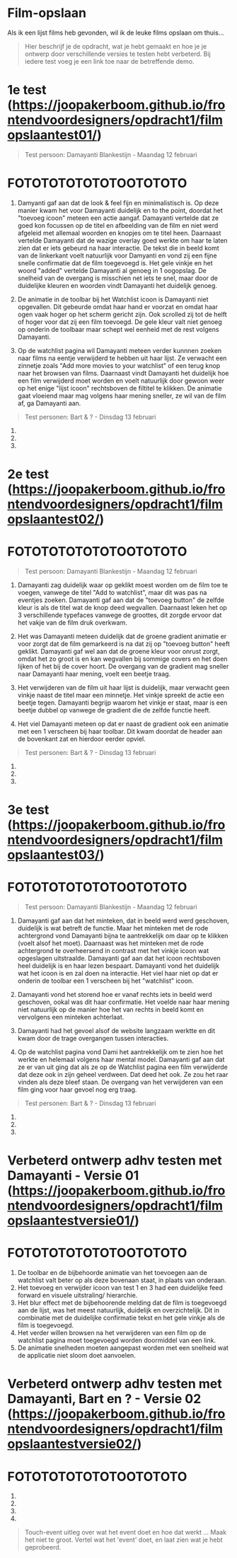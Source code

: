 # Film-opslaan
Als ik een lijst films heb gevonden, wil ik de leuke films opslaan om thuis...
> Hier beschrijf je de opdracht, wat je hebt gemaakt en hoe je je ontwerp door verschillende versies te testen hebt verbeterd. Bij iedere test voeg je een link toe naar de betreffende demo.

# 1e test (https://joopakerboom.github.io/frontendvoordesigners/opdracht1/filmopslaantest01/)
> Test persoon: Damayanti Blankestijn - Maandag 12 februari
# FOTOTOTOTOTOTOOTOTOTO
1. Damyanti gaf aan dat de look & feel fijn en minimalistisch is. Op deze manier kwam het voor Damayanti duidelijk en to the point, doordat het "toevoeg icoon" meteen een actie aangaf. Damayanti vertelde dat ze goed kon focussen op de titel en afbeelding van de film en niet werd afgeleid met allemaal woorden en knopjes om te titel heen. Daarnaast vertelde Damayanti dat de wazige overlay goed werkte om haar te laten zien dat er iets gebeurd na haar interactie. De tekst die in beeld komt van de linkerkant voelt natuurlijk voor Damyanti en vond zij een fijne snelle confirmatie dat de film toegevoegd is. Het gele vinkje en het woord "added" vertelde Damayanti al genoeg in 1 oogopslag. De snelheid van de overgang is misschien net iets te snel, maar door de duidelijke kleuren en woorden vindt Damayanti het duidelijk genoeg.

2. De animatie in de toolbar bij het Watchlist icoon is Damayanti niet opgevallen. Dit gebeurde omdat haar hand er voorzat en omdat haar ogen vaak hoger op het scherm gericht zijn. Ook scrolled zij tot de helft of hoger voor dat zij een film toevoegd. De gele kleur valt niet genoeg op onderin de toolbaar maar schept wel eenheid met de rest volgens Damayanti.

3. Op de watchlist pagina wil Damayanti meteen verder kunnnen zoeken naar films na eentje verwijderd te hebben uit haar lijst. Ze verwacht een zinnetje zoals "Add more movies to your watchlist" of een terug knop naar het browsen van films. Daarnaast vindt Damayanti het duidelijk hoe een film verwijderd moet worden en voelt natuurlijk door gewoon weer op het enige "lijst icoon" rechtsboven de filtitel te klikken. De animatie gaat vloeiend maar mag volgens haar mening sneller, ze wil van de film af, ga Damayanti aan.

> Test personen: Bart & ? - Dinsdag 13 februari
1.
2.
3.

# 2e test (https://joopakerboom.github.io/frontendvoordesigners/opdracht1/filmopslaantest02/)
# FOTOTOTOTOTOTOOTOTOTO
> Test persoon: Damayanti Blankestijn - Maandag 12 februari
1. Damayanti zag duidelijk waar op geklikt moest worden om de film toe te voegen, vanwege de titel "Add to watchlist", maar dit was pas na eventjes zoeken. Damayanti gaf aan dat de "toevoeg button" de zelfde kleur is als de titel wat de knop deed wegvallen. Daarnaast leken het op 3 verschillende typefaces vanwege de groottes, dit zorgde ervoor dat het vakje van de film druk overkwam. 

2. Het was Damayanti meteen duidelijk dat de groene gradient animatie er voor zorgt dat de film gemarkeerd is na dat zij op "toevoeg button" heeft geklikt. Damayanti gaf wel aan dat de groene kleur voor onrust zorgt, omdat het zo groot is en kan wegvallen bij sommige covers en het doen lijken of het bij de cover hoort. De overgang van de gradient mag sneller naar Damayanti haar mening, voelt een beetje traag.

3. Het verwijderen van de film uit haar lijst is duidelijk, maar verwacht geen vinkje naast de titel maar een minnetje. Het vinkje spreekt de actie een beetje tegen. Damayanti begrijp waarom het vinkje er staat, maar is een beetje dubbel op vanwege de gradient die de zelfde functie heeft.

4. Het viel Damayanti meteen op dat er naast de gradient ook een animatie met een 1 verscheen bij haar toolbar. Dit kwam doordat de header aan de bovenkant zat en hierdoor eerder opviel.

> Test personen: Bart & ? - Dinsdag 13 februari
1.
2.
3.

# 3e test (https://joopakerboom.github.io/frontendvoordesigners/opdracht1/filmopslaantest03/)
# FOTOTOTOTOTOTOOTOTOTO
> Test persoon: Damayanti Blankestijn - Maandag 12 februari
1. Damayanti gaf aan dat het minteken, dat in beeld werd werd geschoven, duidelijk is wat betreft de functie. Maar het minteken met de rode achtergrond vond Damayanti bijna te aantrekkelijk om daar op te klikken (voelt alsof het moet). Daarnaast was het minteken met de rode achtergrond te overheersend in contrast met het vinkje icoon wat opgeslagen uitstraalde. Damayanti gaf aan dat het icoon rechtsboven heel duidelijk is en haar lezen bespaart. Damayanti vond het duidelijk wat het icoon is en zal doen na interactie. Het viel haar niet op dat er onderin de toolbar een 1 verscheen bij het "watchlist" icoon.

2. Damayanti vond het storend hoe er vanaf rechts iets in beeld werd geschoven, ookal was dit haar confirmatie. Het voelde naar haar mening niet natuurlijk op de manier hoe het van rechts in beeld komt en vervolgens een minteken achterlaat.

3. Damayanti had het gevoel alsof de website langzaam werktte en dit kwam door de trage overgangen tussen interacties.

4. Op de watchlist pagina vond Dami het aantrekkelijk om te zien hoe het werkte en helemaal volgens haar mental model. Damayanti gaf aan dat ze er van uit ging dat als ze op de Watchlist pagina een film verwijderde dat deze ook in zijn geheel verdween. Dat deed het ook. Ze zou het raar vinden als deze bleef staan. De overgang van het verwijderen van een film ging voor haar gevoel nog erg traag.

> Test personen: Bart & ? - Dinsdag 13 februari
1.
2.
3.

# Verbeterd ontwerp adhv testen met Damayanti - Versie 01 (https://joopakerboom.github.io/frontendvoordesigners/opdracht1/filmopslaantestversie01/)
# FOTOTOTOTOTOTOOTOTOTO
1. De toolbar en de bijbehoorde animatie van het toevoegen aan de watchlist valt beter op als deze bovenaan staat, in plaats van onderaan. 
2. Het toevoeg en verwijder icoon van test 1 en 3 had een duidelijke feed forward en visuele uitstraling/ hierarchie.
3. Het blur effect met de bijbehoorende melding dat de film is toegevoegd aan de lijst, was het meest natuurlijk, duidelijk en overzichtelijk. Dit in combinatie met de duidelijke confirmatie tekst en het gele vinkje als de film is toegevoegd.
4. Het verder willen browsen na het verwijderen van een film op de watchlist pagina moet toegevoegd worden doormiddel van een link.
5. De animatie snelheden moeten aangepast worden met een snelheid wat de applicatie niet sloom doet aanvoelen.

# Verbeterd ontwerp adhv testen met Damayanti, Bart en ? - Versie 02 (https://joopakerboom.github.io/frontendvoordesigners/opdracht1/filmopslaantestversie02/)
# FOTOTOTOTOTOTOOTOTOTO
1. 
2.
3.
4.
> Touch-event
uitleg over wat het event doet en hoe dat werkt ... Maak het niet te groot. Vertel wat het 'event' doet, en laat zien wat je hebt geprobeerd.

